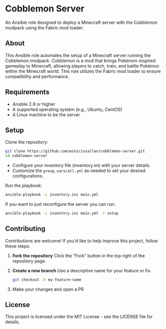 # Cobblemon Server
An Ansible role designed to deploy a Minecraft server with the Cobblemon modpack using the Fabric mod loader.

## About
This Ansible role automates the setup of a Minecraft server running the Cobblemon modpack. Cobblemon is a mod that brings Pokémon-inspired gameplay to Minecraft, allowing players to catch, train, and battle Pokémon within the Minecraft world. This role utilizes the Fabric mod loader to ensure compatibility and performance.

## Requirements
* Ansible 2.9 or higher
* A supported operating system (e.g., Ubuntu, CentOS)
* A Linux machine to be the server

## Setup
Clone the repository:

```bash
git clone https://github.com/winiciusallan/cobblemon-server.git
cd cobblemon-server
```

* Configure your inventory file (inventory.ini) with your server details.
* Customize the `group_vars/all.yml` as needed to set your desired configurations.

Run the playbook:
```bash
ansible-playbook -i inventory.ini main.yml
```

If you want to just reconfigure the server you can run:
```bash
ansible-playbook -i inventory.ini main.yml -t setup
```

## Contributing

Contributions are welcome! If you'd like to help improve this project, follow these steps:

1. **Fork the repository**
   Click the "Fork" button in the top right of the repository page.

2. **Create a new branch**
   Use a descriptive name for your feature or fix.
   ```bash
   git checkout -b my-feature-name
   ```

3. Make your changes and open a PR

## License
This project is licensed under the MIT License - see the LICENSE file for details.
